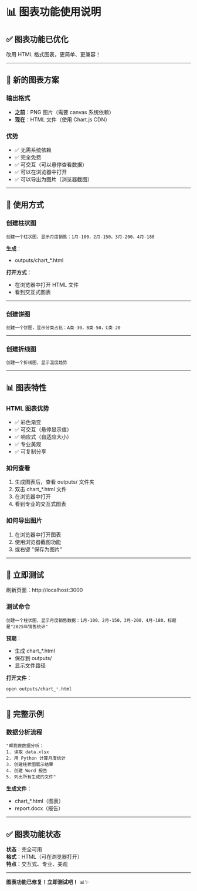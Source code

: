 # 📊 图表功能使用说明

## ✅ 图表功能已优化

改用 HTML 格式图表，更简单、更兼容！

---

## 🎨 新的图表方案

### 输出格式
- **之前**：PNG 图片（需要 canvas 系统依赖）
- **现在**：HTML 文件（使用 Chart.js CDN）

### 优势
- ✅ 无需系统依赖
- ✅ 完全免费
- ✅ 可交互（可以悬停查看数据）
- ✅ 可以在浏览器中打开
- ✅ 可以导出为图片（浏览器截图）

---

## 🚀 使用方式

### 创建柱状图
```
创建一个柱状图，显示月度销售：1月-100，2月-150，3月-200，4月-180
```

**生成**：
- outputs/chart_*.html

**打开方式**：
- 在浏览器中打开 HTML 文件
- 看到交互式图表

---

### 创建饼图
```
创建一个饼图，显示分类占比：A类-30，B类-50，C类-20
```

---

### 创建折线图
```
创建一个折线图，显示温度趋势
```

---

## 📊 图表特性

### HTML 图表优势
- ✅ 彩色渐变
- ✅ 可交互（悬停显示值）
- ✅ 响应式（自适应大小）
- ✅ 专业美观
- ✅ 可复制分享

### 如何查看
1. 生成图表后，查看 outputs/ 文件夹
2. 双击 chart_*.html 文件
3. 在浏览器中打开
4. 看到专业的交互式图表

### 如何导出图片
1. 在浏览器中打开图表
2. 使用浏览器截图功能
3. 或右键 "保存为图片"

---

## 🧪 立即测试

刷新页面：http://localhost:3000

### 测试命令
```
创建一个柱状图，显示月度销售数据：1月-100，2月-150，3月-200，4月-180，标题是"2025年销售统计"
```

**预期**：
- 生成 chart_*.html
- 保存到 outputs/
- 显示文件路径

**打开文件**：
```bash
open outputs/chart_*.html
```

---

## 🎯 完整示例

### 数据分析流程
```
"帮我做数据分析：
1. 读取 data.xlsx
2. 用 Python 计算月度统计
3. 创建柱状图展示结果
4. 创建 Word 报告
5. 列出所有生成的文件"
```

**生成文件**：
- chart_*.html（图表）
- report.docx（报告）

---

## ✅ 图表功能状态

**状态**：完全可用  
**格式**：HTML（可在浏览器打开）  
**特点**：交互式、专业、美观  

---

**图表功能已修复！立即测试吧！** 📊✨




